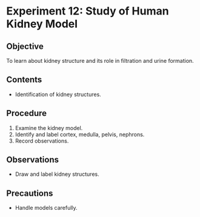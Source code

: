 # Experiment 12: Study of Human Kidney Model

## Objective
To learn about kidney structure and its role in filtration and urine formation.

## Contents
- Identification of kidney structures.

## Procedure
1. Examine the kidney model.
2. Identify and label cortex, medulla, pelvis, nephrons.
3. Record observations.

## Observations
- Draw and label kidney structures.

## Precautions
- Handle models carefully.